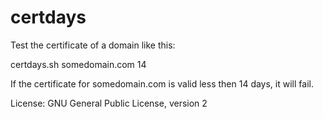 # certdays

Test the certificate of a domain like this:

certdays.sh somedomain.com 14

If the certificate for somedomain.com is valid less then 14 days, it will fail.

License: GNU General Public License, version 2
